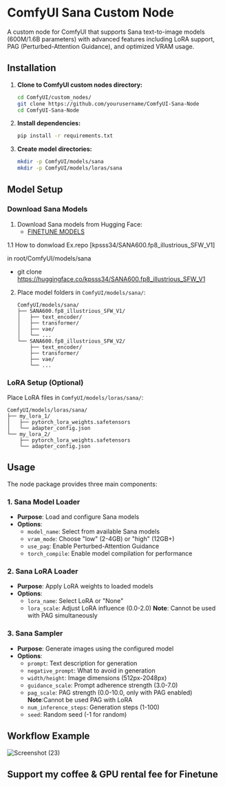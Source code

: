 # ComfyUI Sana Custom Node

A custom node for ComfyUI that supports Sana text-to-image models (600M/1.6B parameters) with advanced features including LoRA support, PAG (Perturbed-Attention Guidance), and optimized VRAM usage.

## Installation

1. **Clone to ComfyUI custom nodes directory:**
   ```bash
   cd ComfyUI/custom_nodes/
   git clone https://github.com/yourusername/ComfyUI-Sana-Node
   cd ComfyUI-Sana-Node
   ```

2. **Install dependencies:**
   ```bash
   pip install -r requirements.txt
   ```

3. **Create model directories:**
   ```bash
   mkdir -p ComfyUI/models/sana
   mkdir -p ComfyUI/models/loras/sana
   ```

## Model Setup

### Download Sana Models

1. Download Sana models from Hugging Face:
   - [FINETUNE MODELS](https://huggingface.co/kpsss34)
  
1.1 How to donwload
   Ex.repo [kpsss34/SANA600.fp8_illustrious_SFW_V1]
   
   in root/ComfyUI/models/sana
   
   - git clone https://huggingface.co/kpsss34/SANA600.fp8_illustrious_SFW_V1

2. Place model folders in `ComfyUI/models/sana/`:
   ```
   ComfyUI/models/sana/
   ├── SANA600.fp8_illustrious_SFW_V1/
   │   ├── text_encoder/
   │   ├── transformer/
   │   ├── vae/
   │   └── ...
   └── SANA600.fp8_illustrious_SFW_V2/
       ├── text_encoder/
       ├── transformer/
       ├── vae/
       └── ...
   ```

### LoRA Setup (Optional)

Place LoRA files in `ComfyUI/models/loras/sana/`:
```
ComfyUI/models/loras/sana/
├── my_lora_1/
│   ├── pytorch_lora_weights.safetensors
│   └── adapter_config.json
└── my_lora_2/
    ├── pytorch_lora_weights.safetensors
    └── adapter_config.json
```

## Usage

The node package provides three main components:

### 1. Sana Model Loader
- **Purpose**: Load and configure Sana models
- **Options**:
  - `model_name`: Select from available Sana models
  - `vram_mode`: Choose "low" (2-4GB) or "high" (12GB+)
  - `use_pag`: Enable Perturbed-Attention Guidance
  - `torch_compile`: Enable model compilation for performance

### 2. Sana LoRA Loader
- **Purpose**: Apply LoRA weights to loaded models
- **Options**:
  - `lora_name`: Select LoRA or "None"
  - `lora_scale`: Adjust LoRA influence (0.0-2.0)
**Note**: Cannot be used with PAG simultaneously

### 3. Sana Sampler
- **Purpose**: Generate images using the configured model
- **Options**:
  - `prompt`: Text description for generation
  - `negative_prompt`: What to avoid in generation
  - `width/height`: Image dimensions (512px-2048px)
  - `guidance_scale`: Prompt adherence strength (3.0-7.0)
  - `pag_scale`: PAG strength (0.0-10.0, only with PAG enabled)
  **Note**:Cannot be used PAG with LoRA
  - `num_inference_steps`: Generation steps (1-100)
  - `seed`: Random seed (-1 for random)

## Workflow Example

![Screenshot (23)](https://github.com/user-attachments/assets/119288c6-ef4f-49d7-8869-cdb5b6d9f2cc)

## Support my coffee & GPU rental fee for Finetune


